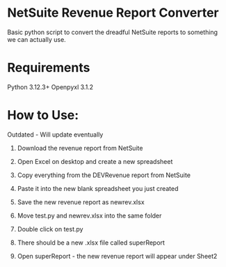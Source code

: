 # NetSuite Revenue Report Converter
Basic python script to convert the dreadful NetSuite reports to something we can actually use.

# Requirements
Python 3.12.3+
Openpyxl 3.1.2

# How to Use:
Outdated - Will update eventually

1. Download the revenue report from NetSuite
2. Open Excel on desktop and create a new spreadsheet
3. Copy everything from the DEVRevenue report from NetSuite
4. Paste it into the new blank spreadsheet you just created
5. Save the new revenue report as newrev.xlsx

6. Move test.py and newrev.xlsx into the same folder
7. Double click on test.py

8. There should be a new .xlsx file called superReport
9. Open superReport - the new revenue report will appear under Sheet2
